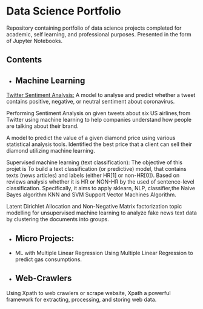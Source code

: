 # Data Science Portfolio
Repository containing portfolio of data science projects completed for academic, self learning, and professional purposes. Presented in the form of Jupyter Notebooks.

## Contents
- ## Machine Learning

[Twitter Sentiment Analysis:](https://github.com/Sadou14/Data-Science-Portfolio/blob/master/Twitter_Sentiment_Analysis.ipynb) A model to analyse and predict whether a tweet contains positive, negative, or neutral sentiment about coronavirus.

Performing Sentiment Analysis on given tweets about six US airlines,from Twitter using machine learning to help companies understand how people are talking about their brand.

A model to predict the value of a given diamond price using various statistical analysis tools. Identified the best price that a client can sell their diamond utilizing machine learning.

Supervised machine learning (text classification): The objective of this projet is To build a text classification (or predictive) model, that contains texts (news articles) and labels (either HR[1] or non-HR[0]). Based on reviews analysis whether it is HR or NON-HR by the used of sentence-level classification. Specifically, it aims to apply sklearn, NLP, classifier,the Naive Bayes algorithm KNN and SVM Support Vector Machines Algorithm. 

Latent Dirichlet Allocation and Non-Negative Matrix factorization topic modelling for unsupervised machine learning to analyze fake news  text data by clustering the documents into groups.

- ## Micro Projects:

- ML with Multiple Linear Regression Using Multiple Linear Regression to predict gas consumptions.

- ## Web-Crawlers

Using Xpath to web crawlers or scrape website, Xpath a powerful framework for extracting, processing, and storing web data.

